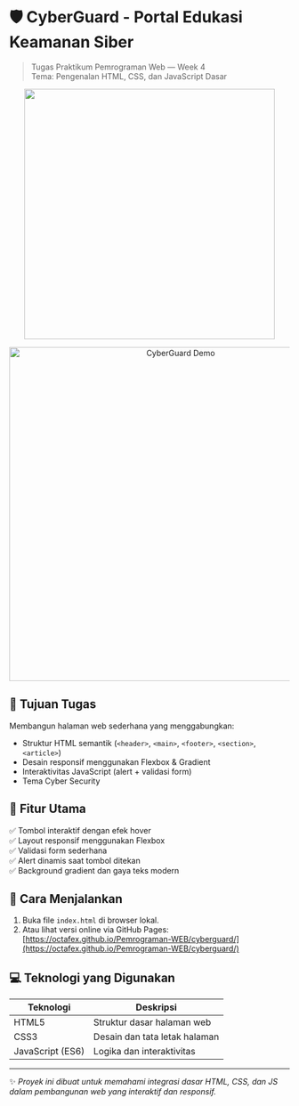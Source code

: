 # 🛡️ CyberGuard - Portal Edukasi Keamanan Siber

> Tugas Praktikum Pemrograman Web — Week 4  
> Tema: Pengenalan HTML, CSS, dan JavaScript Dasar

 <p align="center">
  <img src="https://media1.giphy.com/media/v1.Y2lkPTc5MGI3NjExcHlhazYzcW4zd3Rrd2xlYjlhc3Vlank2MHF3aTJsazlvNmxuMjN0eSZlcD12MV9pbnRlcm5hbF9naWZfYnlfaWQmY3Q9Zw/wr7oA0rSjnWuiLJOY5/giphy.gif" width="450"/>
</p>

<div align="center">
  <img src="cyberguard-demo.gif" alt="CyberGuard Demo" width="600"/>
</div>

## 📌 Tujuan Tugas
Membangun halaman web sederhana yang menggabungkan:
- Struktur HTML semantik (`<header>`, `<main>`, `<footer>`, `<section>`, `<article>`)
- Desain responsif menggunakan Flexbox & Gradient
- Interaktivitas JavaScript (alert + validasi form)
- Tema Cyber Security

## 🧩 Fitur Utama
✅ Tombol interaktif dengan efek hover  
✅ Layout responsif menggunakan Flexbox  
✅ Validasi form sederhana  
✅ Alert dinamis saat tombol ditekan  
✅ Background gradient dan gaya teks modern

## 🚀 Cara Menjalankan
1. Buka file `index.html` di browser lokal.
2. Atau lihat versi online via GitHub Pages:  
   [https://octafex.github.io/Pemrograman-WEB/cyberguard/](https://octafex.github.io/Pemrograman-WEB/cyberguard/)

## 💻 Teknologi yang Digunakan

<div align="center">

| Teknologi       | Deskripsi                     |
|-----------------|-------------------------------|
| HTML5           | Struktur dasar halaman web    |
| CSS3            | Desain dan tata letak halaman |
| JavaScript (ES6)| Logika dan interaktivitas     |

</div>

---

✨ *Proyek ini dibuat untuk memahami integrasi dasar HTML, CSS, dan JS dalam pembangunan web yang interaktif dan responsif.*

